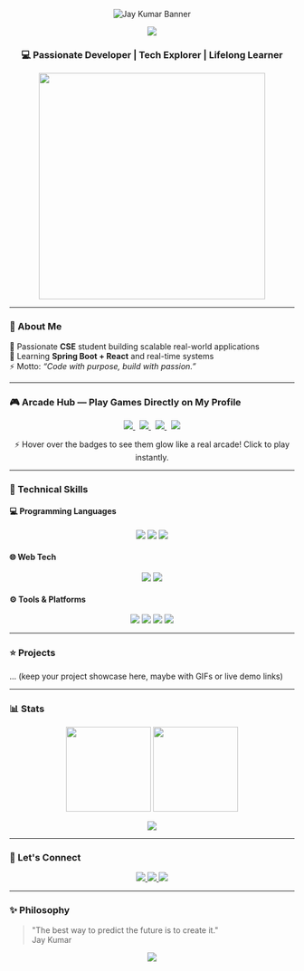 <!-- GitHub Profile README for Jay Kumar -->

<!-- Neon-Arcade Banner -->
<p align="center">
  <img src="https://capsule-render.vercel.app/api?type=waving&color=0:00bfff,100:ff00ff&height=180&section=header&text=Jay+Kumar&fontSize=50&animation=fadeIn" alt="Jay Kumar Banner"/>
</p>

<!-- Typing Animation Header -->
<p align="center">
  <a href="https://github.com/sanskariladka-jay">
    <img src="https://readme-typing-svg.herokuapp.com?size=28&duration=3500&color=00FFFF&center=true&width=700&lines=Hi,+I'm+Jay+Kumar!;B.E.+Computer+Science+%26+Engineering;Full+Stack+Developer+%7C+Tech+Enthusiast;Problem+Solver+%7C+Team+Leader;Let's+Build+Something+Amazing!">
  </a>
</p>

<h3 align="center">💻 Passionate Developer | Tech Explorer | Lifelong Learner</h3>

<p align="center">
  <img src="https://github.com/Anmol-Baranwal/Cool-GIFs-For-GitHub/blob/main/gifs/Developer.gif" width="400"/>
</p>

---

### 🚀 About Me
🌱 Passionate **CSE** student building scalable real-world applications  
🎯 Learning **Spring Boot + React** and real-time systems  
⚡ Motto: _“Code with purpose, build with passion.”_

---

### 🎮 Arcade Hub — Play Games Directly on My Profile

<p align="center">
  <a href="https://feysalthedev.github.io/github-readme-tetris/" target="_blank">
    <img src="https://img.shields.io/badge/Tetris-Play%20Now-blue?style=for-the-badge" class="neon-badge"/>
  </a>
  &nbsp;
  <a href="https://raw.githubusercontent.com/Platane/snk/output/index.html" target="_blank">
    <img src="https://img.shields.io/badge/Snake-Play%20Now-green?style=for-the-badge" class="neon-badge"/>
  </a>
  &nbsp;
  <a href="https://mir-sup.github.io/minesweeper/" target="_blank">
    <img src="https://img.shields.io/badge/Minesweeper-Play%20Now-yellow?style=for-the-badge" class="neon-badge"/>
  </a>
  &nbsp;
  <a href="https://pixelart.surge.sh/" target="_blank">
    <img src="https://img.shields.io/badge/PixelArt-Create%20Now-pink?style=for-the-badge" class="neon-badge"/>
  </a>
</p>

<p align="center">
  ⚡ Hover over the badges to see them glow like a real arcade! Click to play instantly.
</p>

<!-- Neon Glow Animation -->
<style>
.neon-badge {
  transition: 0.3s ease-in-out;
  filter: drop-shadow(0 0 0px #00f0ff);
}
.neon-badge:hover {
  filter: drop-shadow(0 0 6px #00f0ff)
          drop-shadow(0 0 12px #00f0ff)
          drop-shadow(0 0 18px #00f0ff);
  transform: scale(1.1);
}
</style>

---

### 🧠 Technical Skills
#### 💻 Programming Languages
<p align="center">
  <img src="https://img.shields.io/badge/Python-3776AB?style=for-the-badge&logo=python&logoColor=white"/>
  <img src="https://img.shields.io/badge/Java-ED8B00?style=for-the-badge&logo=openjdk&logoColor=white"/>
  <img src="https://img.shields.io/badge/C++-00599C?style=for-the-badge&logo=cplusplus&logoColor=white"/>
</p>

#### 🌐 Web Tech
<p align="center">
  <img src="https://img.shields.io/badge/HTML5-E34F26?style=for-the-badge&logo=html5&logoColor=white"/>
  <img src="https://img.shields.io/badge/CSS3-1572B6?style=for-the-badge&logo=css3&logoColor=white"/>
</p>

#### ⚙ Tools & Platforms
<p align="center">
  <img src="https://img.shields.io/badge/GitHub-181717?style=for-the-badge&logo=github"/>
  <img src="https://img.shields.io/badge/VS%20Code-007ACC?style=for-the-badge&logo=visualstudiocode"/>
  <img src="https://img.shields.io/badge/MySQL-4479A1?style=for-the-badge&logo=mysql"/>
  <img src="https://img.shields.io/badge/SpringBoot-6DB33F?style=for-the-badge&logo=springboot&logoColor=white"/>
</p>

---

### ⭐ Projects
... (keep your project showcase here, maybe with GIFs or live demo links)

---

### 📊 Stats
<p align="center">
  <img src="https://github-readme-stats.vercel.app/api?username=sanskariladka-jay&show_icons=true&theme=tokyonight&hide_border=true" height="150"/>
  <img src="https://github-readme-streak-stats.herokuapp.com/?user=sanskariladka-jay&theme=tokyonight&hide_border=true" height="150"/>
</p>

<p align="center">
  <img src="https://github-readme-activity-graph.vercel.app/graph?username=sanskariladka-jay&theme=react-dark&hide_border=true&area=true"/>
</p>

---

### 🤝 Let's Connect
<p align="center">
  <a href="https://github.com/sanskariladka-jay">
    <img src="https://img.shields.io/badge/GitHub-black?style=for-the-badge&logo=github"/>
  </a>
  <a href="mailto:jk316875@gmail.com">
    <img src="https://img.shields.io/badge/Email-D14836?style=for-the-badge&logo=gmail"/>
  </a>
  <a href="https://www.linkedin.com/in/jay-kumar-20b689312">
    <img src="https://img.shields.io/badge/LinkedIn-0077B5?style=for-the-badge&logo=linkedin"/>
  </a>
</p>

---

### ✨ Philosophy
> "The best way to predict the future is to create it."  
> Jay Kumar

<p align="center">
  <img src="https://capsule-render.vercel.app/api?type=waving&color=0:00bfff,100:ff00ff&height=120&section=footer"/>
</p>
